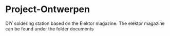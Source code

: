 # Project-Ontwerpen

DIY soldering station based on the Elektor magazine.
The elektor magazine can be found under the folder documents 
